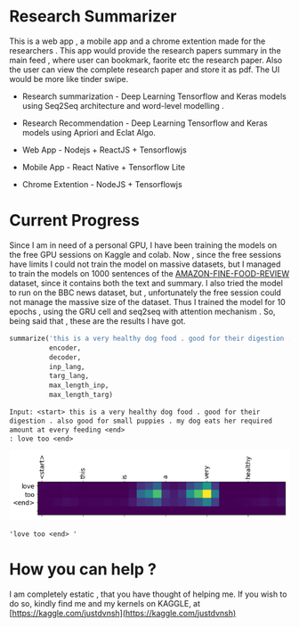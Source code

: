 # Research Summarizer

This is a web app , a mobile app and a chrome extention made for the researchers . This app would provide the research papers summary in the main feed , 
where user can bookmark, faorite etc the research paper. Also the user can view the complete research paper and store it as pdf. The UI would be 
more like tinder swipe.

- Research summarization - Deep Learning Tensorflow and Keras models using Seq2Seq architecture and word-level modelling .

- Research Recommendation - Deep Learning Tensorflow and Keras models using Apriori and Eclat Algo.

- Web App - Nodejs + ReactJS + Tensorflowjs

- Mobile App - React Native + Tensorflow Lite

- Chrome Extention - NodeJS + Tensorflowjs

# Current Progress 

Since I am in need of a personal GPU, I have been training the models on the free GPU sessions on Kaggle and colab. Now , since the free sessions have limits
I could not train the model on massive datasets, but I managed to train the models on 1000 sentences of the [AMAZON-FINE-FOOD-REVIEW](https://www.kaggle.com/snap/amazon-fine-food-reviews/) dataset,
since it contains both the text and summary. I also tried the model to run on the BBC news dataset, but , unfortunately the free session could not manage the massive size of the dataset.
Thus I trained the model for 10 epochs , using the GRU cell and seq2seq with attention mechanism . So, being said that , these are the results I have got.

```python
summarize('this is a very healthy dog food . good for their digestion . also good for small puppies . my dog eats her required amount at every feeding',
          encoder, 
          decoder, 
          inp_lang, 
          targ_lang, 
          max_length_inp, 
          max_length_targ)

```

    Input: <start> this is a very healthy dog food . good for their digestion . also good for small puppies . my dog eats her required amount at every feeding <end>
    : love too <end> 
    


![png](summarizer_files/summarizer_22_1.png)





    'love too <end> '
	
# How you can help ?

I am completely estatic , that you have thought of helping me. If you wish to do so, kindly find me and my kernels on KAGGLE, at [https://kaggle.com/justdvnsh](https://kaggle.com/justdvnsh)
